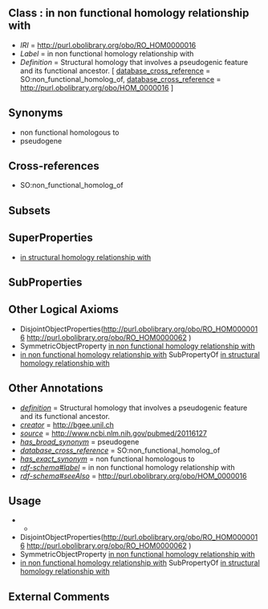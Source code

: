 
## Class : in non functional homology relationship with

 * *IRI* = http://purl.obolibrary.org/obo/RO_HOM0000016
 * *Label* = in non functional homology relationship with
 * *Definition* = Structural homology that involves a pseudogenic feature and its functional ancestor. [ [database_cross_reference](../../ef/oboInOwl#hasDbXref.md) = SO:non_functional_homolog_of, [database_cross_reference](../../ef/oboInOwl#hasDbXref.md) = http://purl.obolibrary.org/obo/HOM_0000016 ]

## Synonyms

 * non functional homologous to
 * pseudogene

## Cross-references

 * SO:non_functional_homolog_of

## Subsets


## SuperProperties

 * [in structural homology relationship with](../../RO/06/RO_HOM0000006.md)

## SubProperties


## Other Logical Axioms

 * DisjointObjectProperties(<http://purl.obolibrary.org/obo/RO_HOM0000016> <http://purl.obolibrary.org/obo/RO_HOM0000062> )
 * SymmetricObjectProperty [in non functional homology relationship with](../../RO/16/RO_HOM0000016.md)
 * [in non functional homology relationship with](../../RO/16/RO_HOM0000016.md) SubPropertyOf [in structural homology relationship with](../../RO/06/RO_HOM0000006.md)

## Other Annotations

 * *[definition](../../IAO/15/IAO_0000115.md)* = Structural homology that involves a pseudogenic feature and its functional ancestor.
 * *[creator](../../or/creator.md)* = http://bgee.unil.ch
 * *[source](../../ce/source.md)* = http://www.ncbi.nlm.nih.gov/pubmed/20116127
 * *[has_broad_synonym](../../ym/oboInOwl#hasBroadSynonym.md)* = pseudogene
 * *[database_cross_reference](../../ef/oboInOwl#hasDbXref.md)* = SO:non_functional_homolog_of
 * *[has_exact_synonym](../../ym/oboInOwl#hasExactSynonym.md)* = non functional homologous to
 * *[rdf-schema#label](../../el/rdf-schema#label.md)* = in non functional homology relationship with
 * *[rdf-schema#seeAlso](../../so/rdf-schema#seeAlso.md)* = http://purl.obolibrary.org/obo/HOM_0000016

## Usage

 * -
 * DisjointObjectProperties(<http://purl.obolibrary.org/obo/RO_HOM0000016> <http://purl.obolibrary.org/obo/RO_HOM0000062> )
 * SymmetricObjectProperty [in non functional homology relationship with](../../RO/16/RO_HOM0000016.md)
 * [in non functional homology relationship with](../../RO/16/RO_HOM0000016.md) SubPropertyOf [in structural homology relationship with](../../RO/06/RO_HOM0000006.md)

## External Comments

